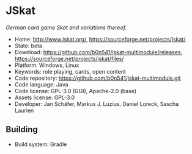 # JSkat

_German card game Skat and variations thereof._

- Home: http://www.jskat.org/, https://sourceforge.net/projects/jskat/
- State: beta
- Download: https://github.com/b0n541/jskat-multimodule/releases, https://sourceforge.net/projects/jskat/files/
- Platform: Windows, Linux
- Keywords: role playing, cards, open content
- Code repository: https://github.com/b0n541/jskat-multimodule.git
- Code language: Java
- Code license: GPL-3.0 (GUI), Apache-2.0 (base)
- Assets license: GPL-3.0
- Developer: Jan Schäfer, Markus J. Luzius, Daniel Loreck, Sascha Laurien

## Building

- Build system: Gradle